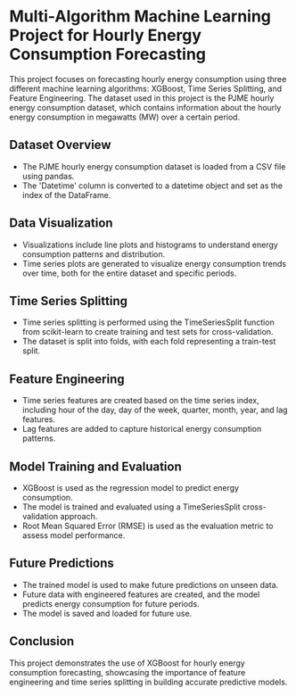# Multi-Algorithm Machine Learning Project for Hourly Energy Consumption Forecasting

This project focuses on forecasting hourly energy consumption using three different machine learning algorithms: XGBoost, Time Series Splitting, and Feature Engineering. The dataset used in this project is the PJME hourly energy consumption dataset, which contains information about the hourly energy consumption in megawatts (MW) over a certain period.

## Dataset Overview
- The PJME hourly energy consumption dataset is loaded from a CSV file using pandas.
- The 'Datetime' column is converted to a datetime object and set as the index of the DataFrame.

## Data Visualization
- Visualizations include line plots and histograms to understand energy consumption patterns and distribution.
- Time series plots are generated to visualize energy consumption trends over time, both for the entire dataset and specific periods.

## Time Series Splitting
- Time series splitting is performed using the TimeSeriesSplit function from scikit-learn to create training and test sets for cross-validation.
- The dataset is split into folds, with each fold representing a train-test split.

## Feature Engineering
- Time series features are created based on the time series index, including hour of the day, day of the week, quarter, month, year, and lag features.
- Lag features are added to capture historical energy consumption patterns.

## Model Training and Evaluation
- XGBoost is used as the regression model to predict energy consumption.
- The model is trained and evaluated using a TimeSeriesSplit cross-validation approach.
- Root Mean Squared Error (RMSE) is used as the evaluation metric to assess model performance.

## Future Predictions
- The trained model is used to make future predictions on unseen data.
- Future data with engineered features are created, and the model predicts energy consumption for future periods.
- The model is saved and loaded for future use.

## Conclusion
This project demonstrates the use of XGBoost for hourly energy consumption forecasting, showcasing the importance of feature engineering and time series splitting in building accurate predictive models.
